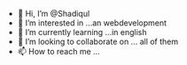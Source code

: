 - 👋 Hi, I’m @Shadiqul
- 👀 I’m interested in ...an webdevelopment
- 🌱 I’m currently learning ...in english
- 💞️ I’m looking to collaborate on ... all of them
- 📫 How to reach me ...

<!---
Shadiqul/Shadiqul is a ✨ special ✨ repository because its `README.md` (this file) appears on your GitHub profile.
You can click the Preview link to take a look at your changes.
--->
